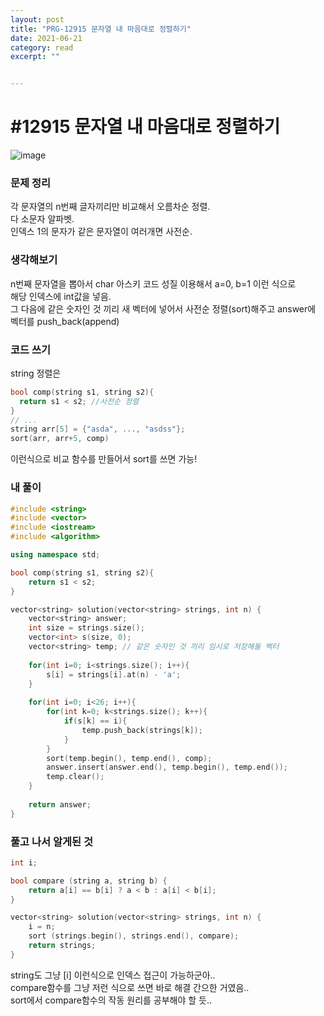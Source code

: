 ```yaml
---
layout: post
title: "PRG-12915 문자열 내 마음대로 정렬하기" 
date: 2021-06-21
category: read 
excerpt: ""


---
```


# #12915 문자열 내 마음대로 정렬하기

![image](https://user-images.githubusercontent.com/28949235/122743119-a8f3c080-d2c1-11eb-91c0-d4c752c036d6.png)

### 문제 정리

각 문자열의 n번째 글자끼리만 비교해서 오름차순 정렬.  
다 소문자 알파벳.  
인덱스 1의 문자가 같은 문자열이 여러개면 사전순.

### 생각해보기

n번째 문자열을 뽑아서 char 아스키 코드 성질 이용해서 a=0, b=1 이런 식으로  
해당 인덱스에 int값을 넣음.  
그 다음에 같은 숫자인 것 끼리 새 벡터에 넣어서 사전순 정렬(sort)해주고 answer에 벡터를 push_back(append)

### 코드 쓰기

string 정렬은  

```c++
bool comp(string s1, string s2){
  return s1 < s2; //사전순 정렬
}
// ...
string arr[5] = {"asda", ..., "asdss"};
sort(arr, arr+5, comp)
```

이런식으로 비교 함수를 만들어서 sort를 쓰면 가능!

### 내 풀이

```c++
#include <string>
#include <vector>
#include <iostream>
#include <algorithm>

using namespace std;

bool comp(string s1, string s2){
    return s1 < s2;
}

vector<string> solution(vector<string> strings, int n) {
    vector<string> answer;
    int size = strings.size();
    vector<int> s(size, 0);
    vector<string> temp; // 같은 숫자인 것 끼리 임시로 저장해둘 벡터
    
    for(int i=0; i<strings.size(); i++){
        s[i] = strings[i].at(n) - 'a';
    }
    
    for(int i=0; i<26; i++){
        for(int k=0; k<strings.size(); k++){
            if(s[k] == i){
                temp.push_back(strings[k]);
            }
        }
        sort(temp.begin(), temp.end(), comp);
        answer.insert(answer.end(), temp.begin(), temp.end());
        temp.clear();
    }
    
    return answer;
}
```



### 풀고 나서 알게된 것

```c++
int i;

bool compare (string a, string b) {
    return a[i] == b[i] ? a < b : a[i] < b[i];
}

vector<string> solution(vector<string> strings, int n) {
    i = n;
    sort (strings.begin(), strings.end(), compare);
    return strings;
}

```

string도 그냥 [i] 이런식으로 인덱스 접근이 가능하군아..  
compare함수를 그냥 저런 식으로 쓰면 바로 해결 간으한 거였음..  
sort에서 compare함수의 작동 원리를 공부해야 할 듯..
